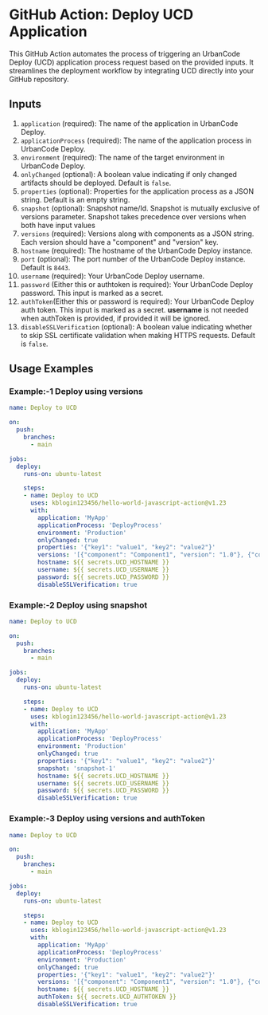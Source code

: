 # GitHub Action: Deploy UCD Application

This GitHub Action automates the process of triggering an UrbanCode Deploy (UCD) application process request based on the provided inputs. It streamlines the deployment workflow by integrating UCD directly into your GitHub repository.

## Inputs

1. `application` (required): The name of the application in UrbanCode Deploy.
2. `applicationProcess` (required): The name of the application process in UrbanCode Deploy.
3. `environment` (required): The name of the target environment in UrbanCode Deploy.
4. `onlyChanged` (optional): A boolean value indicating if only changed artifacts should be deployed. Default is `false`.
5. `properties` (optional): Properties for the application process as a JSON string. Default is an empty string.
6. `snapshot` (optional): Snapshot name/Id. Snapshot is mutually exclusive of versions parameter. Snapshot takes precedence over versions when both have input values
7. `versions` (required): Versions along with components as a JSON string. Each version should have a "component" and "version" key.
8. `hostname` (required): The hostname of the UrbanCode Deploy instance.
9. `port` (optional): The port number of the UrbanCode Deploy instance. Default is `8443`.
10. `username` (required): Your UrbanCode Deploy username.
11. `password` (Either this or authtoken is required): Your UrbanCode Deploy password. This input is marked as a secret.
12. `authToken`(Either this or password is required): Your UrbanCode Deploy auth token. This input is marked as a secret.  **username** is not needed when authToken is provided, if provided it will be ignored.
13. `disableSSLVerification` (optional): A boolean value indicating whether to skip SSL certificate validation when making HTTPS requests. Default is `false`.

## Usage Examples 

### Example:-1 Deploy using versions

```yaml
name: Deploy to UCD

on:
  push:
    branches:
      - main

jobs:
  deploy:
    runs-on: ubuntu-latest

    steps:
    - name: Deploy to UCD
      uses: kblogin123456/hello-world-javascript-action@v1.23
      with:
        application: 'MyApp'
        applicationProcess: 'DeployProcess'
        environment: 'Production'
        onlyChanged: true
        properties: '{"key1": "value1", "key2": "value2"}'
        versions: '[{"component": "Component1", "version": "1.0"}, {"component": "Component2", "version": "2.0"}]'
        hostname: ${{ secrets.UCD_HOSTNAME }}
        username: ${{ secrets.UCD_USERNAME }}
        password: ${{ secrets.UCD_PASSWORD }}
        disableSSLVerification: true
```

### Example:-2 Deploy using snapshot

```yaml
name: Deploy to UCD

on:
  push:
    branches:
      - main

jobs:
  deploy:
    runs-on: ubuntu-latest

    steps:
    - name: Deploy to UCD
      uses: kblogin123456/hello-world-javascript-action@v1.23
      with:
        application: 'MyApp'
        applicationProcess: 'DeployProcess'
        environment: 'Production'
        onlyChanged: true
        properties: '{"key1": "value1", "key2": "value2"}'
        snapshot: 'snapshot-1'
        hostname: ${{ secrets.UCD_HOSTNAME }}
        username: ${{ secrets.UCD_USERNAME }}
        password: ${{ secrets.UCD_PASSWORD }}
        disableSSLVerification: true
```


### Example:-3 Deploy using versions and authToken

```yaml
name: Deploy to UCD

on:
  push:
    branches:
      - main

jobs:
  deploy:
    runs-on: ubuntu-latest

    steps:
    - name: Deploy to UCD
      uses: kblogin123456/hello-world-javascript-action@v1.23
      with:
        application: 'MyApp'
        applicationProcess: 'DeployProcess'
        environment: 'Production'
        onlyChanged: true
        properties: '{"key1": "value1", "key2": "value2"}'
        versions: '[{"component": "Component1", "version": "1.0"}, {"component": "Component2", "version": "2.0"}]'
        hostname: ${{ secrets.UCD_HOSTNAME }}
        authToken: ${{ secrets.UCD_AUTHTOKEN }}
        disableSSLVerification: true
```
